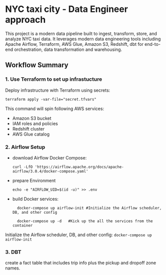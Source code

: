 # NYC taxi city - Data Engineer approach
This project is a modern data pipeline built to ingest, transform, store, and analyze NYC taxi data. It leverages modern data engineering tools including Apache Airflow, Terraform, AWS Glue, Amazon S3, Redshift, dbt for end-to-end orchestration, data transformation and warehousing.

## Workflow Summary

### 1. Use **Terraform** to set up infrastucture
Deploy infrastructure with Terraform using secrets:

`terraform apply -var-file="secret.tfvars" `

This command will spin following AWS services:
- Amazon S3 bucket
- IAM roles and policies
- Redshift cluster
- AWS Glue  catalog

### 2. Airflow Setup

- download Airflow Docker Compose: 

  ```curl -LfO 'https://airflow.apache.org/docs/apache-airflow/3.0.4/docker-compose.yaml'```

- prepare Environment

  ```echo -e "AIRFLOW_UID=$(id -u)" >> .env```

- build Docker services: 

  ```
    docker-compose up airflow-init #Initialize the Airflow scheduler, DB, and other config

    docker-compose up -d   #Kick up the all the services from the container
  ``` 

Initialize the Airflow scheduler, DB, and other config: `docker-compose up airflow-init`


### 3. DBT

create a fact table that includes trip info plus the pickup and dropoff zone names.

